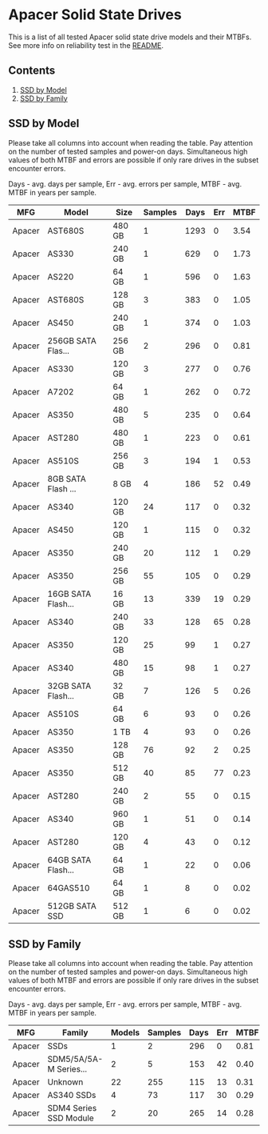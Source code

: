 Apacer Solid State Drives
=========================

This is a list of all tested Apacer solid state drive models and their MTBFs. See
more info on reliability test in the [README](https://github.com/linuxhw/SMART).

Contents
--------

1. [ SSD by Model  ](#ssd-by-model)
2. [ SSD by Family ](#ssd-by-family)

SSD by Model
------------

Please take all columns into account when reading the table. Pay attention on the
number of tested samples and power-on days. Simultaneous high values of both MTBF
and errors are possible if only rare drives in the subset encounter errors.

Days - avg. days per sample,
Err  - avg. errors per sample,
MTBF - avg. MTBF in years per sample.

| MFG       | Model              | Size   | Samples | Days  | Err   | MTBF |
|-----------|--------------------|--------|---------|-------|-------|------|
| Apacer    | AST680S            | 480 GB | 1       | 1293  | 0     | 3.54   |
| Apacer    | AS330              | 240 GB | 1       | 629   | 0     | 1.73   |
| Apacer    | AS220              | 64 GB  | 1       | 596   | 0     | 1.63   |
| Apacer    | AST680S            | 128 GB | 3       | 383   | 0     | 1.05   |
| Apacer    | AS450              | 240 GB | 1       | 374   | 0     | 1.03   |
| Apacer    | 256GB SATA Flas... | 256 GB | 2       | 296   | 0     | 0.81   |
| Apacer    | AS330              | 120 GB | 3       | 277   | 0     | 0.76   |
| Apacer    | A7202              | 64 GB  | 1       | 262   | 0     | 0.72   |
| Apacer    | AS350              | 480 GB | 5       | 235   | 0     | 0.64   |
| Apacer    | AST280             | 480 GB | 1       | 223   | 0     | 0.61   |
| Apacer    | AS510S             | 256 GB | 3       | 194   | 1     | 0.53   |
| Apacer    | 8GB SATA Flash ... | 8 GB   | 4       | 186   | 52    | 0.49   |
| Apacer    | AS340              | 120 GB | 24      | 117   | 0     | 0.32   |
| Apacer    | AS450              | 120 GB | 1       | 115   | 0     | 0.32   |
| Apacer    | AS350              | 240 GB | 20      | 112   | 1     | 0.29   |
| Apacer    | AS350              | 256 GB | 55      | 105   | 0     | 0.29   |
| Apacer    | 16GB SATA Flash... | 16 GB  | 13      | 339   | 19    | 0.29   |
| Apacer    | AS340              | 240 GB | 33      | 128   | 65    | 0.28   |
| Apacer    | AS350              | 120 GB | 25      | 99    | 1     | 0.27   |
| Apacer    | AS340              | 480 GB | 15      | 98    | 1     | 0.27   |
| Apacer    | 32GB SATA Flash... | 32 GB  | 7       | 126   | 5     | 0.26   |
| Apacer    | AS510S             | 64 GB  | 6       | 93    | 0     | 0.26   |
| Apacer    | AS350              | 1 TB   | 4       | 93    | 0     | 0.26   |
| Apacer    | AS350              | 128 GB | 76      | 92    | 2     | 0.25   |
| Apacer    | AS350              | 512 GB | 40      | 85    | 77    | 0.23   |
| Apacer    | AST280             | 240 GB | 2       | 55    | 0     | 0.15   |
| Apacer    | AS340              | 960 GB | 1       | 51    | 0     | 0.14   |
| Apacer    | AST280             | 120 GB | 4       | 43    | 0     | 0.12   |
| Apacer    | 64GB SATA Flash... | 64 GB  | 1       | 22    | 0     | 0.06   |
| Apacer    | 64GAS510           | 64 GB  | 1       | 8     | 0     | 0.02   |
| Apacer    | 512GB SATA SSD     | 512 GB | 1       | 6     | 0     | 0.02   |

SSD by Family
-------------

Please take all columns into account when reading the table. Pay attention on the
number of tested samples and power-on days. Simultaneous high values of both MTBF
and errors are possible if only rare drives in the subset encounter errors.

Days - avg. days per sample,
Err  - avg. errors per sample,
MTBF - avg. MTBF in years per sample.

| MFG       | Family                 | Models | Samples | Days  | Err   | MTBF |
|-----------|------------------------|--------|---------|-------|-------|------|
| Apacer    | SSDs                   | 1      | 2       | 296   | 0     | 0.81   |
| Apacer    | SDM5/5A/5A-M Series... | 2      | 5       | 153   | 42    | 0.40   |
| Apacer    | Unknown                | 22     | 255     | 115   | 13    | 0.31   |
| Apacer    | AS340 SSDs             | 4      | 73      | 117   | 30    | 0.29   |
| Apacer    | SDM4 Series SSD Module | 2      | 20      | 265   | 14    | 0.28   |
